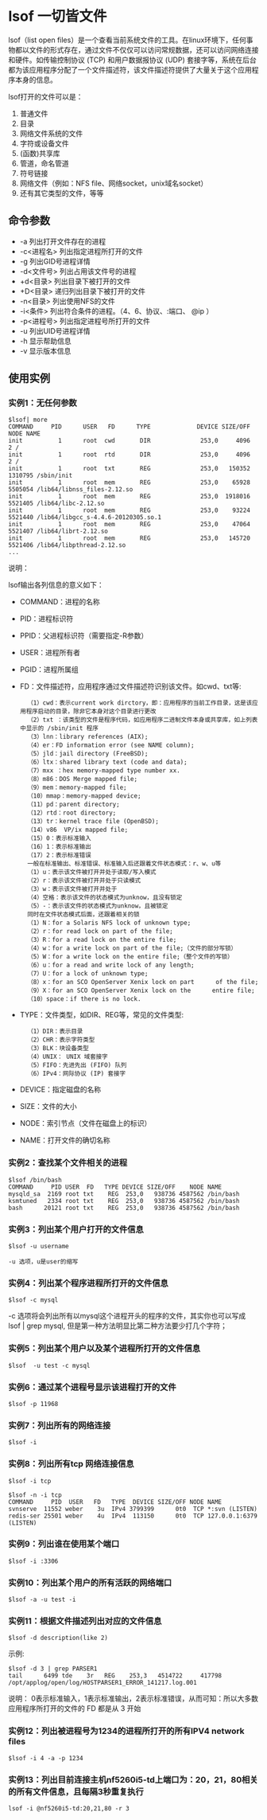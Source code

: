 # lsof 一切皆文件  

lsof（list open
files）是一个查看当前系统文件的工具。在linux环境下，任何事物都以文件的形式存在，通过文件不仅仅可以访问常规数据，还可以访问网络连接和硬件。如传输控制协议
(TCP) 和用户数据报协议 (UDP)
套接字等，系统在后台都为该应用程序分配了一个文件描述符，该文件描述符提供了大量关于这个应用程序本身的信息。

lsof打开的文件可以是：

1. 普通文件
2. 目录
3. 网络文件系统的文件
4. 字符或设备文件
5. (函数)共享库
6. 管道，命名管道
7. 符号链接
8. 网络文件（例如：NFS file、网络socket，unix域名socket）
9. 还有其它类型的文件，等等

## 命令参数

- -a 列出打开文件存在的进程
- -c\<进程名\> 列出指定进程所打开的文件
- -g 列出GID号进程详情
- -d\<文件号\> 列出占用该文件号的进程
- +d\<目录\> 列出目录下被打开的文件
- +D\<目录\> 递归列出目录下被打开的文件
- -n\<目录\> 列出使用NFS的文件
- -i\<条件\> 列出符合条件的进程。（4、6、协议、:端口、 \@ip ）
- -p\<进程号\> 列出指定进程号所打开的文件
- -u 列出UID号进程详情
- -h 显示帮助信息
- -v 显示版本信息

## 使用实例

### 实例1：无任何参数

    $lsof| more
    COMMAND     PID      USER   FD      TYPE             DEVICE SIZE/OFF       NODE NAME
    init          1      root  cwd       DIR              253,0     4096          2 /
    init          1      root  rtd       DIR              253,0     4096          2 /
    init          1      root  txt       REG              253,0   150352    1310795 /sbin/init
    init          1      root  mem       REG              253,0    65928    5505054 /lib64/libnss_files-2.12.so
    init          1      root  mem       REG              253,0  1918016    5521405 /lib64/libc-2.12.so
    init          1      root  mem       REG              253,0    93224    5521440 /lib64/libgcc_s-4.4.6-20120305.so.1
    init          1      root  mem       REG              253,0    47064    5521407 /lib64/librt-2.12.so
    init          1      root  mem       REG              253,0   145720    5521406 /lib64/libpthread-2.12.so
    ...

说明：

lsof输出各列信息的意义如下：

- COMMAND：进程的名称

- PID：进程标识符

- PPID：父进程标识符（需要指定-R参数）

- USER：进程所有者

- PGID：进程所属组

- FD：文件描述符，应用程序通过文件描述符识别该文件。如cwd、txt等:

        （1）cwd：表示current work dirctory，即：应用程序的当前工作目录，这是该应用程序启动的目录，除非它本身对这个目录进行更改
        （2）txt ：该类型的文件是程序代码，如应用程序二进制文件本身或共享库，如上列表中显示的 /sbin/init 程序
        （3）lnn：library references (AIX);
        （4）er：FD information error (see NAME column);
        （5）jld：jail directory (FreeBSD);
        （6）ltx：shared library text (code and data);
        （7）mxx ：hex memory-mapped type number xx.
        （8）m86：DOS Merge mapped file;
        （9）mem：memory-mapped file;
        （10）mmap：memory-mapped device;
        （11）pd：parent directory;
        （12）rtd：root directory;
        （13）tr：kernel trace file (OpenBSD);
        （14）v86  VP/ix mapped file;
        （15）0：表示标准输入
        （16）1：表示标准输出
        （17）2：表示标准错误
        一般在标准输出、标准错误、标准输入后还跟着文件状态模式：r、w、u等
        （1）u：表示该文件被打开并处于读取/写入模式
        （2）r：表示该文件被打开并处于只读模式
        （3）w：表示该文件被打开并处于
        （4）空格：表示该文件的状态模式为unknow，且没有锁定
        （5）-：表示该文件的状态模式为unknow，且被锁定
        同时在文件状态模式后面，还跟着相关的锁
        （1）N：for a Solaris NFS lock of unknown type;
        （2）r：for read lock on part of the file;
        （3）R：for a read lock on the entire file;
        （4）w：for a write lock on part of the file;（文件的部分写锁）
        （5）W：for a write lock on the entire file;（整个文件的写锁）
        （6）u：for a read and write lock of any length;
        （7）U：for a lock of unknown type;
        （8）x：for an SCO OpenServer Xenix lock on part      of the file;
        （9）X：for an SCO OpenServer Xenix lock on the      entire file;
        （10）space：if there is no lock.

- TYPE：文件类型，如DIR、REG等，常见的文件类型:

        （1）DIR：表示目录
        （2）CHR：表示字符类型
        （3）BLK：块设备类型
        （4）UNIX： UNIX 域套接字
        （5）FIFO：先进先出 (FIFO) 队列
        （6）IPv4：网际协议 (IP) 套接字

- DEVICE：指定磁盘的名称

- SIZE：文件的大小

- NODE：索引节点（文件在磁盘上的标识）

- NAME：打开文件的确切名称

### 实例2：查找某个文件相关的进程

    $lsof /bin/bash
    COMMAND     PID USER  FD   TYPE DEVICE SIZE/OFF    NODE NAME
    mysqld_sa  2169 root txt    REG  253,0   938736 4587562 /bin/bash
    ksmtuned   2334 root txt    REG  253,0   938736 4587562 /bin/bash
    bash      20121 root txt    REG  253,0   938736 4587562 /bin/bash

### 实例3：列出某个用户打开的文件信息

    $lsof -u username

    -u 选项，u是user的缩写

### 实例4：列出某个程序进程所打开的文件信息

    $lsof -c mysql

-c 选项将会列出所有以mysql这个进程开头的程序的文件，其实你也可以写成
lsof \| grep mysql, 但是第一种方法明显比第二种方法要少打几个字符；

### 实例5：列出某个用户以及某个进程所打开的文件信息

    $lsof  -u test -c mysql

### 实例6：通过某个进程号显示该进程打开的文件

    $lsof -p 11968

### 实例7：列出所有的网络连接

    $lsof -i

### 实例8：列出所有tcp 网络连接信息

    $lsof -i tcp

    $lsof -n -i tcp
    COMMAND     PID  USER   FD   TYPE  DEVICE SIZE/OFF NODE NAME
    svnserve  11552 weber    3u  IPv4 3799399      0t0  TCP *:svn (LISTEN)
    redis-ser 25501 weber    4u  IPv4  113150      0t0  TCP 127.0.0.1:6379 (LISTEN)

### 实例9：列出谁在使用某个端口

    $lsof -i :3306

### 实例10：列出某个用户的所有活跃的网络端口

    $lsof -a -u test -i

### 实例11：根据文件描述列出对应的文件信息

    $lsof -d description(like 2)

示例:

    $lsof -d 3 | grep PARSER1
    tail      6499 tde    3r   REG    253,3   4514722     417798 /opt/applog/open/log/HOSTPARSER1_ERROR_141217.log.001

说明：
0表示标准输入，1表示标准输出，2表示标准错误，从而可知：所以大多数应用程序所打开的文件的
FD 都是从 3 开始

### 实例12：列出被进程号为1234的进程所打开的所有IPV4 network files

    $lsof -i 4 -a -p 1234

### 实例13：列出目前连接主机nf5260i5-td上端口为：20，21，80相关的所有文件信息，且每隔3秒重复执行

    lsof -i @nf5260i5-td:20,21,80 -r 3
